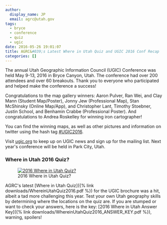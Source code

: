 ```yaml
---
author:
  display_name: JP
  email: agrc@utah.gov
tags:
  - bryce
  - conference
  - quiz
  - ugic
date: 2016-05-26 19:01:07
title: AGRC&#039;s Latest Where in Utah Quiz and UGIC 2016 Conf Recap
categories: []
---
```


The annual Utah Geographic Information Council (UGIC) Conference was held May 9-13, 2016 in Bryce Canyon, Utah. The conference had over 200 attendees and over 60 breakouts. Thank you to everyone who participated and helped make the conference a success!

Congratulations to the map gallery winners: Aaron Pulver, Ran Wei, and Clay Mann (Student Map/Poster), Jonny Jew (Professional Map), Stan McShinsky (Online Map/App), and Christopher Lant, Timothy Stoebner, Justin School, and Benhamin Crabbe (Professional Poster). And congratulations to Andrea Roskelley for winning iron cartographer!

You can find the winning maps, as well as other pictures and information on twitter using the hash tag [#UGIC2016](https://twitter.com/hashtag/UGIC2016?src=hash).

Visit [ugic.org](https://ugic.org/) to keep up on UGIC news and sign up for the mailing list. Next year's conference will be held in Park City, Utah.

### Where in Utah 2016 Quiz?

<figure class="caption caption--right">
<a href="{% link downloads/WhereinUtahQuiz2016.pdf %}">
<img class="caption__image" src="{% link images/WhereinUtahQuiz2016.jpg %}" alt="2016 Where in Utah Quiz?" loading="lazy" /></a>
<figcaption class="caption__text">2016 Where in Utah Quiz?</figcaption>
</figure>
AGRC's latest [Where in Utah Quiz]({% link downloads/WhereinUtahQuiz2016.pdf %}) for the UGIC brochure was a hit, albeit a tad more challenging this year. Test your own Utah geography skills by determining where the locations on the quiz are. If you are stumped or want to check your answers, here is the key: [2016 Where in Utah Answer Key]({% link downloads/WhereinUtahQuiz2016_ANSWER_KEY.pdf %}), warning, spoilers!
